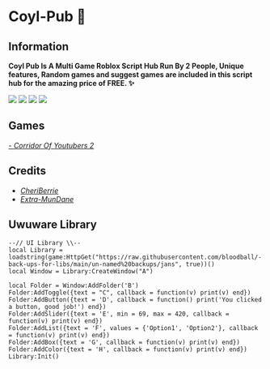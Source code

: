 # Coyl-Pub 🎉
## Information

**Coyl Pub Is A Multi Game Roblox Script Hub Run By 2 People, Unique features, Random games and suggest games are included in this script hub for the amazing price of FREE. ✨**

![](https://img.shields.io/github/followers/CheriBerrie?color=red&logo=github&style=for-the-badge) ![](https://img.shields.io/badge/Contributors-2-blue?style=for-the-badge&logo=github) ![](https://img.shields.io/github/stars/CheriBerrie/Coyl-Pub?color=critical&logo=github&style=for-the-badge) ![](https://img.shields.io/badge/Last%20Updated-January%2026th%202022-green?style=for-the-badge&logo=roblox)

## Games
*[- Corridor Of Youtubers 2](https://www.roblox.com/games/6083203018/Christmas-Corridor-Of-Youtubers-2)*
## Credits
- *[CheriBerrie](https://github.com/CheriBerrie)*
- *[Extra-MunDane](https://github.com/Extra-Mundane)*

## Uwuware Library
```
--// UI Library \\--
local Library = loadstring(game:HttpGet("https://raw.githubusercontent.com/bloodball/-back-ups-for-libs/main/un-named%20backups/jans", true))()
local Window = Library:CreateWindow("A")

local Folder = Window:AddFolder('B')
Folder:AddToggle({text = "C", callback = function(v) print(v) end})
Folder:AddButton({text = 'D', callback = function() print('You clicked a button, good job!') end})
Folder:AddSlider({text = 'E', min = 69, max = 420, callback = function(v) print(v) end})
Folder:AddList({text = 'F', values = {'Option1', 'Option2'}, callback = function(v) print(v) end})
Folder:AddBox({text = 'G', callback = function(v) print(v) end})
Folder:AddColor({text = 'H', callback = function(v) print(v) end})
Library:Init()
```
